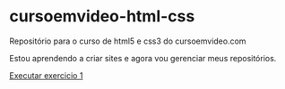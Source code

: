 # cursoemvideo-html-css

 Repositório para o curso de html5 e css3 do cursoemvideo.com

Estou aprendendo a criar sites e agora vou gerenciar meus repositórios.

<a href= https://osvaldo53.github.io/cursoemvideo-html-css/exercicios/ex001/index.html> Executar exercicio 1</a>